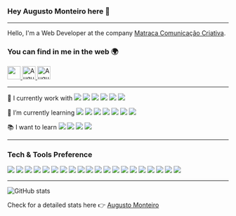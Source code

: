 ### Hey Augusto Monteiro here 👋

---

<!-- <p align="center">
  <img src="https://github.com/augustojaml/augustojaml/blob/main/card.jpg" width="100%" title="Intro Card" alt="Intro Card">
</p> -->

Hello, I'm a Web Developer at the company [Matraca Comunicação Criativa](https://matraca.com.br).

### You can find in me in the web 🌍

<a href="https://www.linkedin.com/in/augustojaml/?originalSubdomain=br">
  <img width="30px" src="https://img.icons8.com/fluent/48/000000/linkedin.png" atl="Augusto Monteiro - Linkedin" />
</a>
<a href="https://www.instagram.com/augustojaml/">
  <img width="30px" src="https://img.icons8.com/fluent/48/000000/instagram-new.png" alt="Augusto Monteiro - Instagram" />
</a>
<a href="https://www.facebook.com/augustojaml/">
  <img width="30px" src="https://img.icons8.com/color/48/000000/facebook.png" alt="Augusto Monteiro - Facebook" />
</a>

---

🔭 I currently work with
<img src = "https://img.shields.io/badge/Wordpress-21759B?style=flat&logo=wordpress&logoColor=white"> <img src = "https://img.shields.io/badge/-PHP-777BB4?style=flat&logo=php&logoColor=white"> <img src = "https://img.shields.io/badge/-HTML5-E34F26?style=flat&logo=html5&logoColor=white"> <img src="https://img.shields.io/badge/-CSS-239120?&style=flat&logo=css3&logoColor=white"> <img src="https://img.shields.io/badge/-JavaScript-eed718?style=flat&logo=javascript&logoColor=ffffff"> <img src = "https://img.shields.io/badge/-jQuery-0769AD?style=flat&logo=jquery&logoColor=white">

🌱 I’m currently learning
<img src="https://img.shields.io/badge/-JavaScript-eed718?style=flat&logo=javascript&logoColor=ffffff">
<img src="https://img.shields.io/badge/-React-000000?style=flat&logo=react&logoColor=00c8ff">
<img src="https://img.shields.io/badge/-React Native-282c34?style=flat&logo=react&logoColor=00c8ff">
<img src="https://img.shields.io/badge/-Express.js-787878?style=flat">
<img src="https://img.shields.io/badge/-Typescript-eed718?style=flat&logo=typescript&logoColor=ffffff">
<img src="https://img.shields.io/badge/-Node.js-3C873A?style=flat&logo=Node.js&logoColor=white">
<img src="https://img.shields.io/badge/-MongoDB-4DB33D?style=flat&logo=mongodb&logoColor=FFFFFF">

:books: I want to learn
<img src="https://img.shields.io/badge/-Flutter-3a495d?style=flat&logo=flutter&logoColor=67b7f7">
<img src="http://img.shields.io/badge/-Deno-black?style=flat&logo=deno&logoColor=white"/>
<img src="http://img.shields.io/badge/-Java-F89820?style=flat&logo=java&logoColor=white">
<img src="https://img.shields.io/badge/-Python-black?style=flat&logo=python&logoColor=white">

---

### Tech & Tools Preference

<img src = "https://img.shields.io/badge/-HTML5-E34F26?style=flat&logo=html5&logoColor=white"> <img src = "https://img.shields.io/badge/-PHP-777BB4?style=flat&logo=php&logoColor=white"> <img src = "https://img.shields.io/badge/-CSS3-1572B6?style=flat&logo=css3&logoColor=white"> <img src="https://img.shields.io/badge/-Bootstrap-563D7C?style=flat&logo=bootstrap&logoColor=white"> <img src="https://img.shields.io/badge/-JavaScript-eed718?style=flat&logo=javascript&logoColor=ffffff"> <img src="https://img.shields.io/badge/-Typescript-3178c6?style=flat&logo=typescript&logoColor=FFFFFF"> <img src="https://img.shields.io/badge/-Node.js-43853D?style=flat&logo=node.js&logoColor=FFFFFF"> <img src="https://img.shields.io/badge/-npm-CB3837?style=flat&logo=npm&logoColor=FFFFFF"> <img src="https://img.shields.io/badge/-Yarn-2C8EBB?style=flat&logo=yarn&logoColor=FFFFFF"> <img src="https://img.shields.io/badge/-Sass-cc6699?style=flat&logo=sass&logoColor=ffffff"> <img src="https://img.shields.io/badge/-React-000000?style=flat&logo=react&logoColor=00c8ff"> <img src="https://img.shields.io/badge/-React Native-282c34?style=flat&logo=react&logoColor=00c8ff"> <img src="https://img.shields.io/badge/-MongoDB-4DB33D?style=flat&logo=mongodb&logoColor=FFFFFF"> <img src="https://img.shields.io/badge/-MySQL-F29111?style=flat&logo=mysql&logoColor=FFFFFF"> <img src="https://img.shields.io/badge/PostgreSQL-316192?style=flat&logo=mysql&logoColor=FFFFFF"> <img src="https://img.shields.io/badge/-Express.js-787878?style=flat"> <img src="https://img.shields.io/badge/-Node.js-3C873A?style=flat&logo=Node.js&logoColor=white"> <img src="http://img.shields.io/badge/-Git-F1502F?style=flat&logo=git&logoColor=FFFFFF"> <img src="http://img.shields.io/badge/-Github-000000?style=flat&logo=github&logoColor=FFFFFF"> <img src="http://img.shields.io/badge/-VS%20Code-007ACC?style=flat&logo=visual%20studio%20code&logoColor=white">

---

![GitHub stats](https://github-readme-stats.vercel.app/api?username=augustojaml&show_icons=true&hide_border=true)

Check for a detailed stats here :point_right: [Augusto Monteiro](https://github.com/augustojaml)
